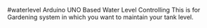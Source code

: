 #waterlevel
Arduino UNO Based Water Level Controlling
This is for Gardening system in which you want to maintain your tank level.
